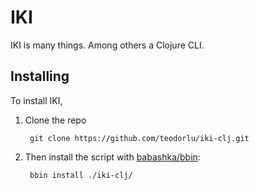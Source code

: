 # IKI

IKI is many things.
Among others a Clojure CLI.

## Installing

To install IKI,

1. Clone the repo

        git clone https://github.com/teodorlu/iki-clj.git
        
2. Then install the script with [babashka/bbin][babashka-bbin]:

        bbin install ./iki-clj/

[babashka-bbin]: https://github.com/babashka/bbin
